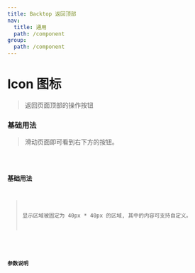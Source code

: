 ```yaml
---
title: Backtop 返回顶部
nav:
  title: 通用
  path: /component
group:
  path: /component
---
```


# Icon 图标

> 返回页面顶部的操作按钮

### 基础用法

> 滑动页面即可看到右下方的按钮。

<code src="./demo/index1.tsx" />

### 基础用法

> 显示区域被固定为 40px \* 40px 的区域, 其中的内容可支持自定义。

<code src="./demo/index2.tsx" />

### 参数说明

<API></API>
